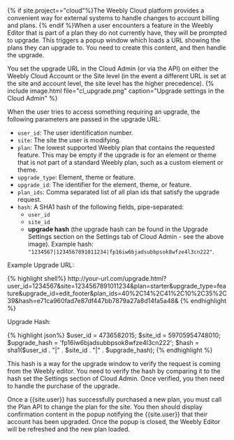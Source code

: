 <!--todo: find out if designer needs to do this-->​
{% if site.project=="cloud"%}The Weebly Cloud platform provides a convenient way for external systems to handle changes to account billing and plans. {% endif %}When a user encounters a feature in the Weebly Editor that is part of a plan they do not currently have, they will be prompted to upgrade. This triggers a popup window which loads a URL showing the plans they can upgrade to. You need to create this content, and then handle the upgrade.

You set the upgrade URL in the Cloud Admin (or via the API) on either the Weebly Cloud Account or the Site level (in the event a different URL is set at the site and account level, the site level has the higher precedence).
{% include image.html file="cl_upgrade.png" caption="Upgrade settings in the Cloud Admin" %}

​When the user tries to access something requiring an upgrade, the following parameters are passed in the upgrade URL:
* `user_id`: The user identification number.
* `site`: The site the user is modifying.
* `plan`: The lowest supported Weebly plan that contains the requested feature. This may be empty if the upgrade is for an element or theme that is not part of a standard Weebly plan, such as a custom element or theme.
* `upgrade_type`: Element, theme or feature.
* `upgrade_id`: The identifier for the element, theme, or feature.
* `plan_ids`: Comma separated list of all plan ids that satisfy the upgrade request.
* `hash`: A SHA1 hash of the following fields, pipe-separated:
  * `user_id`
  * `site_id`
  * **upgrade hash** (the upgrade hash can be found in the Upgrade Settings section on the Settings tab of Cloud Admin - see the above image).
    Example hash: `"1234567|1234567891011234|fp16iw6bjadsubbpsok8wfze4l3cn222"`.

<p class="codeTitle">Example Upgrade URL:</p>
{% highlight shell%}
http://your-url.com/upgrade.html?user_id=1234567&site=1234567891011234&plan=starter&upgrade_type=feature&upgrade_id=edit_footer&plan_ids=40%2C14%2C41%2C10%2C35%2C39&hash=e71ca960fad7e87df447bb7879a27a8d14fa5a48&
{% endhighlight %}

<p class="codeTitle">Upgrade Hash:</p>
{% highlight json%}
$user_id = 4736582015;
$site_id = 59705954748010;
$upgrade_hash = 'fp16iw6bjadsubbpsok8wfze4l3cn222';
$hash = sha1($user_id . "|" . $site_id . "|" . $upgrade_hash);
{% endhighlight %}

This hash is a way for the upgrade window to verify the request is coming from the Weebly editor. You need to verify the hash by comparing it to the hash set the Settings section of Cloud Admin. Once verified, you then need to handle the purchase of the upgrade.

Once a {{site.user}} has successfully purchased a new plan, you must call the Plan API to change the plan for the site. You then should display confirmation content in the popup notifying the {{site.user}} that their account has been upgraded. Once the popup is closed, the Weebly Editor will be refreshed and the new plan loaded.